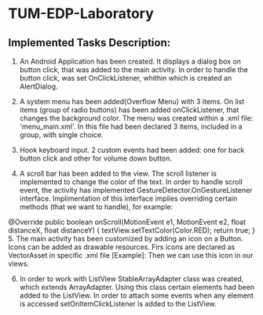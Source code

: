 # TUM-EDP-Laboratory
## Implemented Tasks Description:

1. An Android Application has been created. It displays a dialog box on button click, that was added to the main activity. In order to handle the button click, was set OnClickListener, whithin which is created an AlertDialog.

2. A system menu has been added(Overflow Menu) with 3 items. On list items (group of radio buttons) has been added onClickListener, that changes the background color. The menu was created within a .xml file: 'menu_main.xml'. In this file had been declared 3 items, included in a group, with single choice.

3. Hook keyboard input. 2 custom events had been added: one for back button click and other for volume down button.

4. A scroll bar has been added to the view. The scroll listener is implemented to change the color of the text. In order to handle scroll event, the activity has implemented GestureDetector.OnGestureListener interface. Implimentation of this interface implies overriding certain methods (that we want to handle), for example:

@Override
    public boolean onScroll(MotionEvent e1, MotionEvent e2, float distanceX, float distanceY) {
        textView.setTextColor(Color.RED);
        return true;
    }
5. The main activity has been customized by adding an icon on a Button. Icons can be added as drawable resources. Firs icons are declared as VectorAsset in specific .xml file [Example]:
<vector xmlns:android="http://schemas.android.com/apk/res/android"
        android:width="24dp"
        android:height="24dp"
        android:viewportWidth="24.0"
        android:viewportHeight="24.0">
    <path
        android:fillColor="#FF000000"
        android:pathData="M12,2C6.48,2 2,6.48 2,12s4.48,10 10,10 10,-4.48 10,-10S17.52,2 12,2zM13,17h-2v-6h2v6zM13,9h-2L11,7h2v2z"/>
</vector>
Then we can use this icon in our views.

6. In order to work with ListView StableArrayAdapter class was created, which extends ArrayAdapter. Using this class certain elements had been added to the ListView. In order to attach some events when any element is accessed setOnItemClickListener is added to the ListView.
